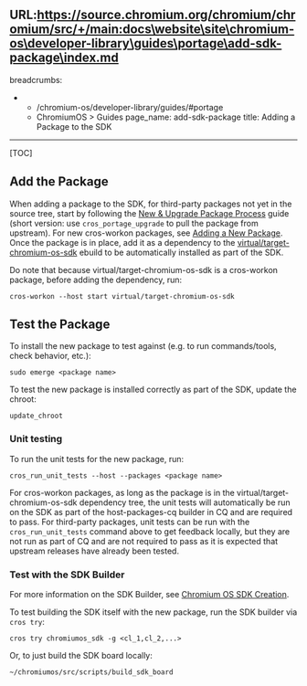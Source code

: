 URL:https://source.chromium.org/chromium/chromium/src/+/main:docs\website\site\chromium-os\developer-library\guides\portage\add-sdk-package\index.md
---
breadcrumbs:
- - /chromium-os/developer-library/guides/#portage
  - ChromiumOS > Guides
page_name: add-sdk-package
title: Adding a Package to the SDK
---

[TOC]

## Add the Package

When adding a package to the SDK, for third-party packages not yet in the source
tree, start by following the
[New & Upgrade Package Process](/chromium-os/developer-library/guides/portage/package-upgrade-process/)
guide (short version: use `cros_portage_upgrade` to pull the package from
upstream). For new cros-workon packages, see
[Adding a New Package](/chromium-os/developer-library/guides/portage/add-a-new-package).
Once the package is in place, add it as a dependency to the
[virtual/target-chromium-os-sdk](https://chromium.googlesource.com/chromiumos/overlays/chromiumos-overlay/+/HEAD/virtual/target-chromium-os-sdk/target-chromium-os-sdk-9999.ebuild)
ebuild to be automatically installed as part of the SDK.

Do note that because virtual/target-chromium-os-sdk is a cros-workon package,
before adding the dependency, run:

```
cros-workon --host start virtual/target-chromium-os-sdk
```

## Test the Package

To install the new package to test against (e.g. to run commands/tools, check
behavior, etc.):

```
sudo emerge <package name>
```

To test the new package is installed correctly as part of the SDK, update the
chroot:

```
update_chroot
```

### Unit testing

To run the unit tests for the new package, run:

```
cros_run_unit_tests --host --packages <package name>
```

For cros-workon packages, as long as the package is in the
virtual/target-chromium-os-sdk dependency tree, the unit tests will
automatically be run on the SDK as part of the host-packages-cq builder in CQ
and are required to pass. For third-party packages, unit tests can be run with
the `cros_run_unit_tests` command above to get feedback locally, but they are
not run as part of CQ and are not required to pass as it is expected that
upstream releases have already been tested.

### Test with the SDK Builder

For more information on the SDK Builder, see
[Chromium OS SDK Creation](/chromium-os/build/sdk-creation).

To test building the SDK itself with the new package, run the SDK builder via
`cros try`:

```
cros try chromiumos_sdk -g <cl_1,cl_2,...>
```

Or, to just build the SDK board locally:

```
~/chromiumos/src/scripts/build_sdk_board
```
